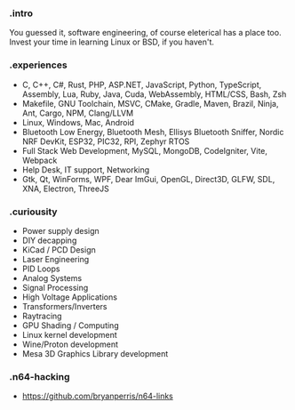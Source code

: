 ### .intro
You guessed it, software engineering, of course eleterical has a place too. Invest your time in learning Linux or BSD, if you haven't.

### .experiences
* C, C++, C#, Rust, PHP, ASP.NET, JavaScript, Python, TypeScript, Assembly, Lua, Ruby, Java, Cuda, WebAssembly, HTML/CSS, Bash, Zsh
* Makefile, GNU Toolchain, MSVC, CMake, Gradle, Maven, Brazil, Ninja, Ant, Cargo, NPM, Clang/LLVM
* Linux, Windows, Mac, Android
* Bluetooth Low Energy, Bluetooth Mesh, Ellisys Bluetooth Sniffer, Nordic NRF DevKit, ESP32, PIC32, RPI, Zephyr RTOS
* Full Stack Web Development, MySQL, MongoDB, CodeIgniter, Vite, Webpack
* Help Desk, IT support, Networking
* Gtk, Qt, WinForms, WPF, Dear ImGui, OpenGL, Direct3D, GLFW, SDL, XNA, Electron, ThreeJS

### .curiousity
* Power supply design
* DIY decapping
* KiCad / PCD Design
* Laser Engineering
* PID Loops
* Analog Systems
* Signal Processing
* High Voltage Applications
* Transformers/Inverters
* Raytracing
* GPU Shading / Computing
* Linux kernel development
* Wine/Proton development
* Mesa 3D Graphics Library development

### .n64-hacking
* https://github.com/bryanperris/n64-links
